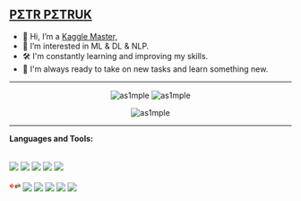 ## [PΣTR PΣTRUK](https://www.linkedin.com/in/petr-petruk)

- 👋 Hi, I’m a [Kaggle Master,](https://www.kaggle.com/asimple)
- 👀 I’m interested in ML & DL & NLP.
- 🛠️ I'm constantly learning and improving my skills.
- 💪 I'm always ready to take on new tasks and learn something new.

_ _ _
<p align="center"><img height="180em" src="https://github-readme-stats-git-masterrstaa-rickstaa.vercel.app/api?username=as1mple&hide_border=true&count_private=true&show_icons=true&theme=radical" alt="as1mple" align="center"/>
  <img height="180em" src="https://github-readme-stats-git-masterrstaa-rickstaa.vercel.app/api/top-langs?username=as1mple&show_icons=true&locale=en&layout=compact&hide_border=true&theme=radical" alt="as1mple" align="center"/></p>
  
  <p align="center"><img src="https://github-readme-streak-stats.herokuapp.com/?user='as1mple'&theme=black-ice&hide_border=true&stroke=0000&background=0D1117&ring=e05397&fire=e05397&currStreakLabel=e05397" alt="as1mple" /></p>

_ _ _
**Languages and Tools:** 

<img height="35" src="https://cdn.jsdelivr.net/gh/devicons/devicon/icons/ubuntu/ubuntu-plain.svg"> <img height="35" src="https://cdn.jsdelivr.net/gh/devicons/devicon/icons/bash/bash-original.svg">  <img height="35" src="https://cdn.jsdelivr.net/gh/devicons/devicon/icons/java/java-original.svg"> <img height="35" src="https://cdn.jsdelivr.net/gh/devicons/devicon/icons/python/python-original-wordmark.svg"> <img height="35" src="https://cdn.jsdelivr.net/gh/devicons/devicon/icons/jupyter/jupyter-original-wordmark.svg"> <img height="35">

</code>
<code><img height="20" src="https://raw.githubusercontent.com/github/explore/80688e429a7d4ef2fca1e82350fe8e3517d3494d/topics/git/git.png"></code>
<code><img height="20" src="https://serverspace.by/wp-content/uploads/2020/06/43_do-1.png"></code>
<code><img height="20" src="https://repository-images.githubusercontent.com/260607470/34e3fc80-8c6a-11ea-8b65-bd1e0529c95c"></code>
<code><img height="20" src="https://datastart.ru/blog/assets/uploads/cXhLkkaDc7xyZkbRtPHv2RhGRWIFCuhN.jpg"></code>
<code><img height="20" src="https://mms.businesswire.com/media/20200616005364/en/798639/23/Streamlit_Logo_%281%29.jpg"></code>
<code><img height="20" src="https://i.imgur.com/p0Nufjn.jpg"></code>
